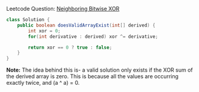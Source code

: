 Leetcode Question: [Neighboring Bitwise XOR](https://leetcode.com/problems/neighboring-bitwise-xor)

```java
class Solution {
    public boolean doesValidArrayExist(int[] derived) {
        int xor = 0;
        for(int derivative : derived) xor ^= derivative;

        return xor == 0 ? true : false;
    }
}
```

**Note:** The idea behind this is- a valid solution only exists if the XOR sum of the derived array is zero. This is because all the values are occurring exactly twice, and (a ^ a) = 0.
